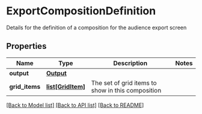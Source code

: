 # ExportCompositionDefinition

Details for the definition of a composition for the audience export screen
## Properties
Name | Type | Description | Notes
------------ | ------------- | ------------- | -------------
**output** | [**Output**](Output.md) |  | 
**grid_items** | [**list[GridItem]**](GridItem.md) | The set of grid items to show in this composition | 

[[Back to Model list]](../README.md#documentation-for-models) [[Back to API list]](../README.md#documentation-for-api-endpoints) [[Back to README]](../README.md)


